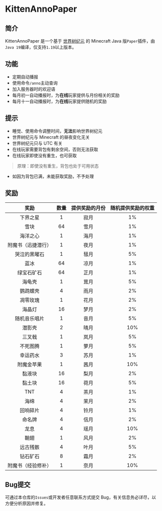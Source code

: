 # KittenAnnoPaper

## 简介

KittenAnnoPaper 是一个基于 [世界树纪元](https://github.com/Kittengarten-Official/World_Tree_Anno) 的 Minecraft Java 版`Paper`插件，由`Java 19`编译，仅支持`1.19`以上版本。

## 功能

* 定期自动播报
* 使用命令`/anno`主动查询
* 加入服务器时的欢迎语
* 每月初一自动播报时，为**在线**玩家提供与月份相关的奖励
* 每月十一自动播报时，为**在线**玩家提供随机的奖励

## 提示

* 睡觉、使用命令调整时间，**无法**影响世界树纪元
* 世界树纪元与 Minecraft 的昼夜变化无关
* 世界树纪元只与 UTC 有关
* 在线玩家需要背包有剩余空间，否则无法获取
* 在线玩家即使没有重生，也可获取

> 原理：即使没有重生，背包也处于可用状态

* 如因为背包已满，未能获取奖励，不予处理

## 奖励

|奖励             |数量|提供奖励的月份|随机提供奖励的权重|
|:--------------:|:--:|:-----------:|:--------------:|
|下界之星         | 1  |    寂月    |        1%       |
|雪块             | 64 |    雪月    |       1%        |
|海洋之心         | 1  |    海月    |       1%        |
|附魔书（迅捷潜行）| 1  |    夜月    |       1%        |
|哭泣的黑曜石      | 1  |    彗月    |       5%        |
|蓝冰             | 64 |    凉月    |       1%        |
|绿宝石矿石       | 64 |    芷月    |        1%       |
|海龟壳           | 1  |    茸月    |       5%        |
|鹦鹉螺壳         | 4  |    雨月    |       2%        |
|凋零玫瑰         | 1  |    花月    |       2%        |
|海晶灯           | 16 |    梦月    |       2%        |
|随机音乐唱片     |  1 |    音月    |        5%        |
|潜影壳           | 2  |    晴月    |       10%       |
|三叉戟           | 1  |    岚月    |       5%        |
|不死图腾         | 1  |    萝月    |       5%        |
|幸运药水         | 3  |    苏月    |        1%       |
|附魔金苹果       | 1  |    茜月    |       10%       |
|黏液块           | 16 |    梨月    |       2%        |
|黏土块           | 16 |    荷月    |       5%        |
|TNT              | 4  |    茶月    |       1%        |
|海绵             | 4  |    茉月    |       2%        |
|回响碎片         | 4  |    铃月    |       1%        |
|命名牌           | 4  |    信月    |       2%        |
|龙息             | 4  |    瑶月    |       10%       |
|鞘翅             | 1  |    风月    |       2%        |
|远古残骸         | 4  |    叶月    |       5%        |
|钻石矿石         | 8  |    霜月    |       2%        |
|附魔书（经验修补）| 1  |    奈月    |       10%       |

## Bug提交

可通过本仓库的`Issues`或开发者任意联系方式提交 Bug，有关信息务必详尽，以方便分析原因并修复。
